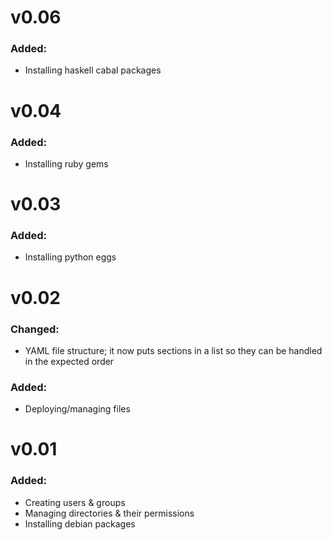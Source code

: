 # v0.06
### Added:

* Installing haskell cabal packages

# v0.04
### Added:

* Installing ruby gems

# v0.03
### Added:

* Installing python eggs

# v0.02
### Changed:

* YAML file structure; it now puts sections in a list so they can be handled in the expected order

### Added:

* Deploying/managing files

# v0.01
### Added:

* Creating users & groups
* Managing directories & their permissions
* Installing debian packages
